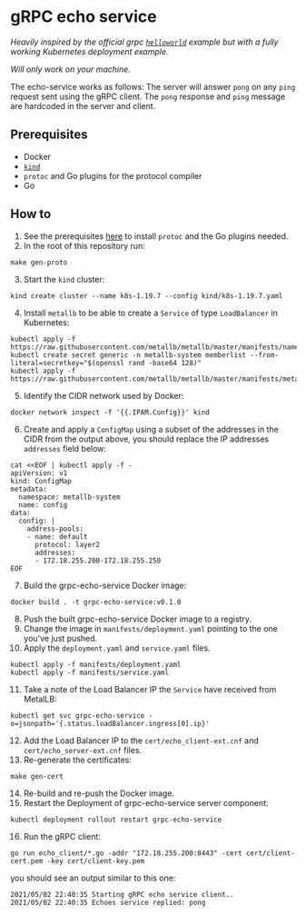 # gRPC echo service

_Heavily inspired by the official grpc [`helloworld`](https://grpc.io/docs/languages/go/quickstart/) example but with a fully working Kubernetes deployment example._

_Will only work on your machine._

The echo-service works as follows: The server will answer `pong` on any `ping` request sent using the gRPC client. The `pong` response and `ping` message are hardcoded in the server and client.

## Prerequisites
* Docker
* [`kind`](https://kind.sigs.k8s.io/docs/user/quick-start/#installation)
* `protoc` and Go plugins for the protocol compiler
* Go
## How to
1. See the prerequisites [here](https://grpc.io/docs/languages/go/quickstart/#prerequisites) to install `protoc` and the Go plugins needed.
2. In the root of this repository run:
```
make gen-proto
```
3. Start the `kind` cluster:
```
kind create cluster --name k8s-1.19.7 --config kind/k8s-1.19.7.yaml
```
4. Install `metallb` to be able to create a `Service` of type `LoadBalancer` in Kubernetes:
```
kubectl apply -f https://raw.githubusercontent.com/metallb/metallb/master/manifests/namespace.yaml
kubectl create secret generic -n metallb-system memberlist --from-literal=secretkey="$(openssl rand -base64 128)" 
kubectl apply -f https://raw.githubusercontent.com/metallb/metallb/master/manifests/metallb.yaml
```
5. Identify the CIDR network used by Docker:
```
docker network inspect -f '{{.IPAM.Config}}' kind
```
6. Create and apply a `ConfigMap` using a subset of the addresses in the CIDR from the output above, you should replace the IP addresses `addresses` field below:
```
cat <<EOF | kubectl apply -f -
apiVersion: v1
kind: ConfigMap
metadata:
  namespace: metallb-system
  name: config
data:
  config: |
    address-pools:
    - name: default
      protocol: layer2
      addresses:
      - 172.18.255.200-172.18.255.250
EOF
```
7. Build the grpc-echo-service Docker image:
```
docker build . -t grpc-echo-service:v0.1.0
```
8. Push the built grpc-echo-service Docker image to a registry.
9. Change the image in `manifests/deployment.yaml` pointing to the one you've just pushed.
10. Apply the `deployment.yaml` and `service.yaml` files.
```
kubectl apply -f manifests/deployment.yaml
kubectl apply -f manifests/service.yaml
```
11. Take a note of the Load Balancer IP the `Service` have received from MetalLB:
```
kubectl get svc grpc-echo-service -o=jsonpath='{.status.loadBalancer.ingress[0].ip}'
```
12. Add the Load Balancer IP to the `cert/echo_client-ext.cnf` and `cert/echo_server-ext.cnf` files.
13. Re-generate the certificates:
```
make gen-cert
```
14. Re-build and re-push the Docker image.
15. Restart the Deployment of grpc-echo-service server component:
```
kubectl deployment rollout restart grpc-echo-service
```
16. Run the gRPC client:
```
go run echo_client/*.go -addr "172.18.255.200:8443" -cert cert/client-cert.pem -key cert/client-key.pem
```
you should see an output similar to this one:
```
2021/05/02 22:40:35 Starting gRPC echo service client..
2021/05/02 22:40:35 Echoes service replied: pong
```
